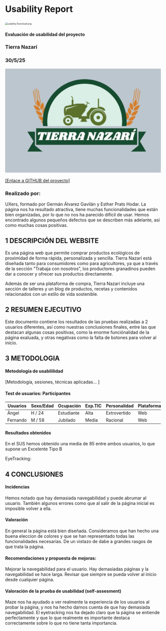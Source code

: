 # Usability Report



<img src="https://encrypted-tbn0.gstatic.com/images?q=tbn:ANd9GcRF017nhV-TFmNER2OM8UbXtdN6xwAKBYrv0i6onNfKu6Yn0BV0RK6aiOroeXl73LSY-B0&usqp=CAU" alt="usability Download png" style="zoom:50%;" />

#### Evaluación de usabilidad del proyecto 

### Tierra Nazarí

### 30/5/25

<img src="logo.png" alt="Logo" style="width: 100wv; height: auto;">

[[Enlace a GITHUB del proyecto]](https://github.com/angelamgr/UX_CaseStudy)


### Realizado por:

UXers, formado por Germán Álvarez Gavilán y Esther Prats Hodar. La página nos ha resultado atractiva, tiene muchas funcionalidades que están bien organizadas, por lo que no nos ha parecido difícil de usar. Hemos encontrado algunos pequeños defectos que se describen más adelante, así como muchas cosas positivas.


## 1 DESCRIPCIÓN DEL WEBSITE

Es una página web que permite comprar productos ecológicos de proximidad de forma rápida, personalizada y sencilla. Tierra Nazarí está diseñada tanto para consumidores como para agricultores, ya que a través de la sección "Trabaja con nosotros", los productores granadinos pueden dar a conocer y ofrecer sus productos directamente.

Además de ser una plataforma de compra, Tierra Nazarí incluye una sección de talleres y un blog de productos, recetas y contenidos relacionados con un estilo de vida sostenible.


## 2 RESUMEN EJECUTIVO

Este documento contiene los resultados de las pruebas realizadas a 2 usuarios diferentes, así como nuestras conclusiones finales, entre las que destacan algunas cosas positivas, como la enorme funciónalidad de la página exaluada, y otras negativas como la falta de botones para volver al inicio.


## 3 METODOLOGIA 

#### Metodología de usabililidad

[Metodología, sesiones,  técnicas aplicadas... ]

 

#### Test de usuarios: Participantes

| Usuarios |   Sexo/Edad  |  Ocupación  |  Exp.TIC   | Personalidad | Plataforma | Caso
| ---------| ------------ | ----------- | ---------- | -----------  | ---------- | ----
|   Ángel  |    H / 24    |  Estudiante |    Alta    | Extrovertido |    Web     |  B 
|   Fernando  |    M  / 58   | Jubilado  |    Media    |    Racional    |    Web     |  B 






#### Resultados obtenidos

En el SUS hemos obtenido una media de 85 entre ambos usuarios, lo que supone un Excelente Tipo B



EyeTracking:




## 4 CONCLUSIONES 

#### Incidencias

Hemos notado que hay demasiada navegabilidad y puede abrumar al usuario. 
También algunos errores como que al salir de la página inicial es imposible volver a ella. 

#### Valoración 

En general la página está bien diseñada. Consideramos que han hecho una buena eleccion de colores y que se han representado todas las funcionalidades necesarias. De un vistazo de dabe a grandes rasgos de que trata la página.

#### Recomendaciones y propuesta de mejoras: 

Mejorar la navegabilidad para el usuario. Hay demasiadas páginas y la navegabilidad se hace larga.
Revisar que siempre se pueda volver al inicio desde cualquier página.


#### Valoración de la prueba de usabilidad (self-assesment)

Maze nos ha ayudado a ver realmente la experiencia de los usuarios al probar la página, y nos ha hecho darnos cuenta de que hay demasiada navegabilidad.
El eyetracking nos ha dejado claro que la página se entiende perfectamente y que lo que realmente es importante destaca correctamente sobre lo que no tiene tanta importancia.
